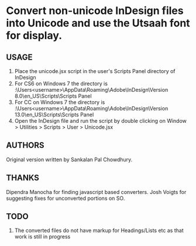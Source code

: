 # Convert non-unicode InDesign files into Unicode and use the Utsaah font for display. 

## USAGE
1. Place the unicode.jsx script in the user's Scripts Panel directory of InDesign
2. For CS6 on Windows 7 the directory is <drivename>:\Users\<username>\AppData\Roaming\Adobe\InDesign\Version 8.0\en_US\Scripts\Scripts Panel 
3. For CC on Windows 7 the directory is <drivename>:\Users\<username>\AppData\Roaming\Adobe\InDesign\Version 13.0\en_US\Scripts\Scripts Panel
4. Open the InDesign file and run the script by double clicking on Window > Utilities > Scripts > User > Unicode.jsx 

## AUTHORS
Original version written by Sankalan Pal Chowdhury. 

## THANKS
Dipendra Manocha for finding javascript based converters.
Josh Voigts for suggesting fixes for unconverted portions on SO.

## TODO
1. The converted files do not have markup for Headings/Lists etc as that work is still in progress 
  
